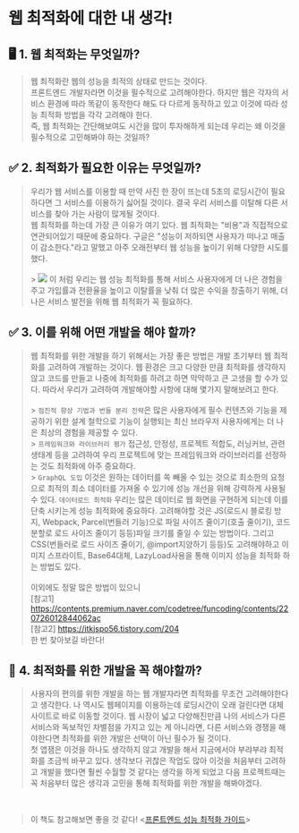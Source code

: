 # 웹 최적화에 대한 내 생각!

## 🖥️ 1. 웹 최적화는 무엇일까?

> 웹 최적화란 웹의 성능을 최적의 상태로 만드는 것이다. <br>프론트엔드 개발자라면 이것을 필수적으로 고려해야한다. 하지만 웹은 각자의 서비스 환경에 따라 똑같이 동작한다 해도 다 다르게 동작하고 있고 이것에 따라 성능 최적화 방법을 각각 고려해야 한다. <br>즉, 웹 최적화는 간단해보여도 시간을 많이 투자해하게 되는데 우리는 왜 이것을 필수적으로 고민해봐야 하는 것일까?
## ✅ 2. 최적화가 필요한 이유는 무엇일까?

> 우리가 웹 서비스를 이용할 때 만약 사진 한 장이 뜨는데 5초의 로딩시간이 필요하다면 그 서비스를 이용하기 싫어질 것이다. 결국 우리 서비스를 이탈해 다른 서비스를 찾아 가는 사람이 많게될 것이다.<br> 웹 최적화를 하는데 가장 큰 이유가 여기 있다. 웹 최적화는 "비용"과 직접적으로 연관되어있기 때문에 중요하다. 구글은 "성능이 저하되면 사용자가 떠나고 매출이 감소한다."라고 말했고 아주 오래전부터 웹 성능을 높이기 위해 다양한 시도를 했다. <br><br> > <img src="https://blog.kakaocdn.net/dn/c9rwsA/btrRfMvwQ2p/OkcWY0ybZwKwZCVfn047GK/img.png"> 이 처럼 우리는 웹 성능 최적화를 통해 서비스 사용자에게 더 나은 경험을 주고 가입률과 전환율을 높이고 이탈률을 낮춰 더 많은 수익을 창출하기 위해, 더 나은 서비스 발전을 위해 웹 최적화가 꼭 필요하다.
## ✅ 3. 이를 위해 어떤 개발을 해야 할까?

> 웹 최적화를 위한 개발을 하기 위해서는 가장 좋은 방법은 개발 초기부터 웹 최적화를 고려하여 개발하는 것이다. 웹 환경은 크고 다양한 만큼 최적화를 생각하지 않고 코드를 만들고 나중에 최적화를 하려고 하면 막막하고 큰 고생을 할 수가 있다. 따라서 우리가 고려하여 개발해야할 사항에 대해 몇가지 말해보려고 한다. <br><br> > `점진적 향상 기법과 번들 분리 전략`은 많은 사용자에게 필수 컨텐츠와 기능을 제공하기 위한 설계 철학으로 기능이 실행되는 최신 브라우저 사용자에게는 더 나은 최상의 경험을 제공할 수 있다. <br> > `프레임워크와 라이브러리 평가` 접근성, 안정성, 프로젝트 적합도, 러닝커브, 관련 생태계 등을 고려하여 우리 프로젝트에 맞는 프레임워크와 라이브러리를 선정하는 것도 최적화에 아주 중요하다.<br> > `GraphQL 도입` 이것은 원하는 데이터를 쏙 빼올 수 있는 것으로 최소한의 요청으로 최적의 최소 데이터를 가져올 수 있기에 성능 개선을 위해 강력하게 사용될 수 있다.
> `데이터로드 최적화` 우리는 많은 데이터로 웹 화면을 구현하게 되는데 이를 단축 시키는게 성능 최적화에 중요하다. 고려해야할 것은 JS(로드시 블로킹 방지, Webpack, Parcel(번들러 기능)으로 파일 사이즈 줄이기(호출 줄이기), 코드 분할로 로드 사이즈 줄이기 등등)파일 크기를 줄일 수 있는 방법이다. 그리고 CSS(번들러로 로드 사이즈 줄이기, @import지양하기 등등)도 고려해야하고 이미지 스프라이트, Base64대체, LazyLoad사용을 통해 이미지 성능을 최적화 하는 방법도 있다.<br><br>
> 이외에도 정말 많은 방법이 있으니<br>[참고1] <https://contents.premium.naver.com/codetree/funcoding/contents/220726012844062ac><br>[참고2] <https://itkjspo56.tistory.com/204> <br>한 번 찾아보길 바란다!
## 🧐 4. 최적화를 위한 개발을 꼭 해야할까?

> 사용자의 편의를 위한 개발을 하는 웹 개발자라면 최적화를 무조건 고려해야한다고 생각한다. 나 역시도 웹페이지를 이용하는데 로딩시간이 오래 걸린다면 대체 사이트로 바로 이동할 것이다. 웹 시장이 넓고 다양해진만큼 나의 서비스가 다른 서비스와 독보적인 차별점을 가지고 있는 게 아니라면, 다른 서비스와 경쟁을 해야한다면 최적화를 위한 개발은 선택이 아닌 필수가 될 것이다. <br> 첫 앱잼은 이것을 하나도 생각하지 않고 개발을 해서 지금에서야 부랴부랴 최적화를 조금씩 바꾸고 있다. 생각보다 귀찮은 작업도 많아 이것을 처음부터 고려하고 개발을 했다면 훨씬 수월할 것 같다는 생각을 하게 되었고 다음 프로젝트때는 꼭 처음부터 많은 생각과 고민을 통해 최적화를 위한 개발을 해봐야겠다. 
<br>

> 이 책도 참고해보면 좋을 것 같다! 
<[프론트엔드 성능 최적화 가이드]("https://gift.kakao.com/product/6120443")>
